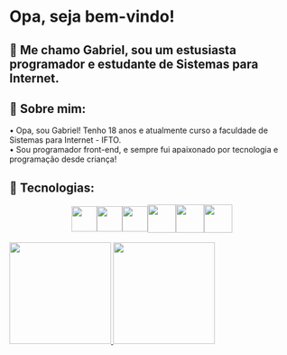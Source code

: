 
# Opa, seja bem-vindo!
## 🎯 Me chamo Gabriel, sou um estusiasta programador e estudante de Sistemas para Internet. 

## 💫 Sobre mim:
• Opa, sou Gabriel! Tenho 18 anos e atualmente curso a faculdade de Sistemas para Internet - IFTO.<br>
• Sou programador front-end, e sempre fui apaixonado por tecnologia e programação desde criança!

## 📌 Tecnologias:
<div style="display: flex; align-items: center; justify-content: center">
          
<img loading="lazy" src="https://cdn.jsdelivr.net/gh/devicons/devicon@latest/icons/html5/html5-plain-wordmark.svg" width="45" height="45" /> 
<img loading="lazy" src="https://cdn.jsdelivr.net/gh/devicons/devicon@latest/icons/css3/css3-plain-wordmark.svg" width="45" height="45" />
<img loading="lazy" src="https://cdn.jsdelivr.net/gh/devicons/devicon@latest/icons/javascript/javascript-original.svg" width="45" height="45" /> 
<img src="https://img.icons8.com/?size=100&id=vEiU8UeAmv0x&format=png&color=000000" width="50" height="50" >
<img src="https://cdn.jsdelivr.net/gh/devicons/devicon@latest/icons/python/python-original.svg" width="50" height="50" />
<img src="https://flet.dev/img/logo.svg" width="50" height="50" />
                    
</div>

<br>

<div>
<a href="https://github.com/srfirew">
<img loading="lazy" height="180em" src="https://github-readme-stats.vercel.app/api/top-langs/?username=srfirew&layout=compact&langs_count=7&theme=dracula"/>
<img loading="lazy" height="180em" src="https://github-readme-stats.vercel.app/api?username=srfirew&show_icons=true&theme=dracula&include_all_commits=true&count_private=true"/>
</div>
          
                    
